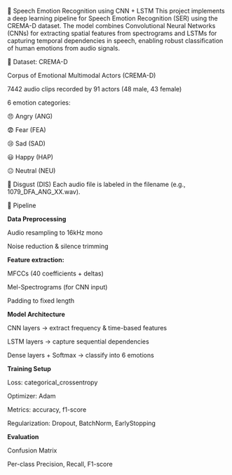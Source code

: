 🎵 Speech Emotion Recognition using CNN + LSTM
This project implements a deep learning pipeline for Speech Emotion Recognition (SER) using the CREMA-D dataset. The model combines Convolutional Neural Networks (CNNs) for extracting spatial features from spectrograms and LSTMs for capturing temporal dependencies in speech, enabling robust classification of human emotions from audio signals.

📌 Dataset: CREMA-D

Corpus of Emotional Multimodal Actors (CREMA-D)

7442 audio clips recorded by 91 actors (48 male, 43 female)

6 emotion categories:

😠 Angry (ANG)

😨 Fear (FEA)

😢 Sad (SAD)

😃 Happy (HAP)

😐 Neutral (NEU)

🤢 Disgust (DIS)
Each audio file is labeled in the filename (e.g., 1079_DFA_ANG_XX.wav).

🔄 Pipeline

**Data Preprocessing**

Audio resampling to 16kHz mono

Noise reduction & silence trimming

**Feature extraction:**

MFCCs (40 coefficients + deltas)

Mel-Spectrograms (for CNN input)

Padding to fixed length

**Model Architecture**

CNN layers → extract frequency & time-based features

LSTM layers → capture sequential dependencies

Dense layers + Softmax → classify into 6 emotions

**Training Setup**

Loss: categorical_crossentropy

Optimizer: Adam

Metrics: accuracy, f1-score

Regularization: Dropout, BatchNorm, EarlyStopping

**Evaluation**

Confusion Matrix

Per-class Precision, Recall, F1-score
